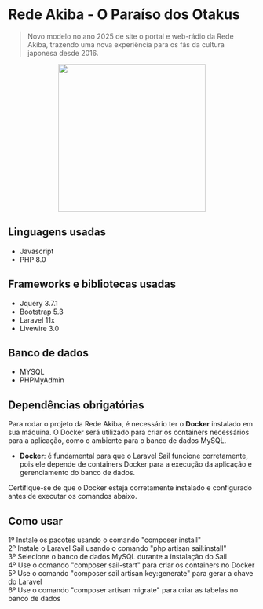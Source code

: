 # Rede Akiba - O Paraíso dos Otakus  
> Novo modelo no ano 2025 de site o portal e web-rádio da Rede Akiba, trazendo uma nova experiência para os fãs da cultura japonesa desde 2016.

<div align="center">
    <img src="https://i.imgur.com/4s5yKze.png" width="300rem">
</div>

## Linguagens usadas
- Javascript<br>
- PHP 8.0<br>

## Frameworks e bibliotecas usadas
- Jquery 3.7.1<br>
- Bootstrap 5.3<br>
- Laravel 11x<br>
- Livewire 3.0

## Banco de dados
- MYSQL<br>
- PHPMyAdmin

## Dependências obrigatórias
Para rodar o projeto da Rede Akiba, é necessário ter o **Docker** instalado em sua máquina. O Docker será utilizado para criar os containers necessários para a aplicação, como o ambiente para o banco de dados MySQL.

- **Docker**: é fundamental para que o Laravel Sail funcione corretamente, pois ele depende de containers Docker para a execução da aplicação e gerenciamento do banco de dados.

Certifique-se de que o Docker esteja corretamente instalado e configurado antes de executar os comandos abaixo.

## Como usar
1º Instale os pacotes usando o comando "composer install"<br>
2º Instale o Laravel Sail usando o comando "php artisan sail:install"<br>
3º Selecione o banco de dados MySQL durante a instalação do Sail<br>
4º Use o comando "composer sail-start" para criar os containers no Docker<br>
5º Use o comando "composer sail artisan key:generate" para gerar a chave do Laravel<br>
6º Use o comando "composer artisan migrate" para criar as tabelas no banco de dados<br>
